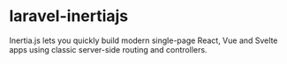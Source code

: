 # laravel-inertiajs
Inertia.js lets you quickly build modern single-page React, Vue and Svelte apps using classic server-side routing and controllers.
